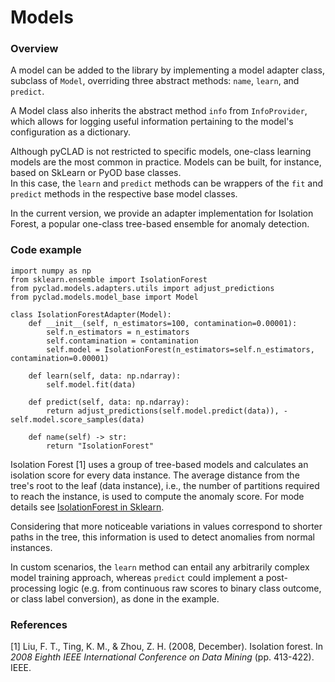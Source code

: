 # Models

### Overview 

A model can be added to the library by implementing a model adapter class, subclass of <code>Model</code>, overriding three abstract methods: <code>name</code>, <code>learn</code>, and <code>predict</code>.

A Model class also inherits the abstract method <code>info</code> from <code>InfoProvider</code>, which allows for logging useful information pertaining to the model's configuration as a dictionary.

Although pyCLAD is not restricted to specific models, one-class learning models are the most common in practice.
Models can be built, for instance, based on SkLearn or PyOD base classes.  
In this case, the <code>learn</code> and <code>predict</code> methods can be wrappers of the <code>fit</code> and <code>predict</code> methods in the respective base model classes.

In the current version, we provide an adapter implementation for Isolation Forest, a popular one-class tree-based ensemble for anomaly detection.

### Code example

    import numpy as np
    from sklearn.ensemble import IsolationForest                 
    from pyclad.models.adapters.utils import adjust_predictions  
    from pyclad.models.model_base import Model                   

    class IsolationForestAdapter(Model):
        def __init__(self, n_estimators=100, contamination=0.00001):
            self.n_estimators = n_estimators
            self.contamination = contamination
            self.model = IsolationForest(n_estimators=self.n_estimators, contamination=0.00001)
    
        def learn(self, data: np.ndarray):
            self.model.fit(data)                
    
        def predict(self, data: np.ndarray):
            return adjust_predictions(self.model.predict(data)), -self.model.score_samples(data)
    
        def name(self) -> str:
            return "IsolationForest"


Isolation Forest [1] uses a group of tree-based models and calculates an isolation score for every data instance. 
The average distance from the tree's root to the leaf (data instance), i.e., the number of partitions required to reach the instance, is used to compute the anomaly score. 
For mode details see [IsolationForest in Sklearn](https://scikit-learn.org/stable/modules/generated/sklearn.ensemble.IsolationForest.html).

Considering that more noticeable variations in values correspond to shorter paths in the tree, this information is used to detect anomalies from normal instances. 

In custom scenarios, the <code>learn</code> method can entail any arbitrarily complex model training approach, whereas <code>predict</code> could implement a post-processing logic (e.g. from continuous raw scores to binary class outcome, or class label conversion), as done in the example.

### References
 
[1] Liu, F. T., Ting, K. M., & Zhou, Z. H. (2008, December). Isolation forest. In *2008 Eighth IEEE International Conference on Data Mining* (pp. 413-422). IEEE.

